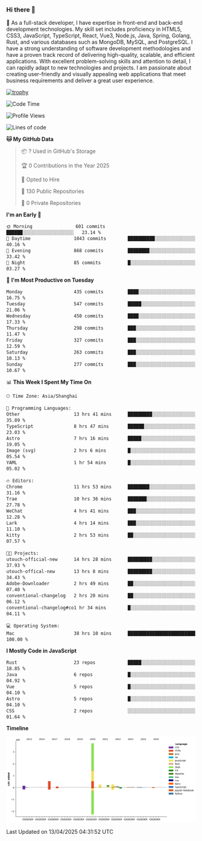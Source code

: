 ### Hi there 👋

🌱 As a full-stack developer, I have expertise in front-end and back-end development technologies. My skill set includes proficiency in HTML5, CSS3, JavaScript, TypeScript, React, Vue3, Node.js, Java, Spring, Golang, Rust, and various databases such as MongoDB, MySQL, and PostgreSQL. I have a strong understanding of software development methodologies and have a proven track record of delivering high-quality, scalable, and efficient applications. With excellent problem-solving skills and attention to detail, I can rapidly adapt to new technologies and projects. I am passionate about creating user-friendly and visually appealing web applications that meet business requirements and deliver a great user experience.

[![trophy](https://github-profile-trophy.vercel.app/?username=elton&rank=SECRET,SSS,SS,S,AAA,AA,A&theme=onedark&no-frame=true&margin-w=10)](https://github.com/ryo-ma/github-profile-trophy)

<!--START_SECTION:waka-->
![Code Time](http://img.shields.io/badge/Code%20Time-1%2C522%20hrs%2048%20mins-blue)

![Profile Views](http://img.shields.io/badge/Profile%20Views-0-blue)

![Lines of code](https://img.shields.io/badge/From%20Hello%20World%20I%27ve%20Written-5.6%20million%20lines%20of%20code-blue)

**🐱 My GitHub Data** 

> 📦 ? Used in GitHub's Storage 
 > 
> 🏆 0 Contributions in the Year 2025
 > 
> 💼 Opted to Hire
 > 
> 📜 130 Public Repositories 
 > 
> 🔑 0 Private Repositories 
 > 
**I'm an Early 🐤** 

```text
🌞 Morning                601 commits         ██████░░░░░░░░░░░░░░░░░░░   23.14 % 
🌆 Daytime                1043 commits        ██████████░░░░░░░░░░░░░░░   40.16 % 
🌃 Evening                868 commits         ████████░░░░░░░░░░░░░░░░░   33.42 % 
🌙 Night                  85 commits          █░░░░░░░░░░░░░░░░░░░░░░░░   03.27 % 
```
📅 **I'm Most Productive on Tuesday** 

```text
Monday                   435 commits         ████░░░░░░░░░░░░░░░░░░░░░   16.75 % 
Tuesday                  547 commits         █████░░░░░░░░░░░░░░░░░░░░   21.06 % 
Wednesday                450 commits         ████░░░░░░░░░░░░░░░░░░░░░   17.33 % 
Thursday                 298 commits         ███░░░░░░░░░░░░░░░░░░░░░░   11.47 % 
Friday                   327 commits         ███░░░░░░░░░░░░░░░░░░░░░░   12.59 % 
Saturday                 263 commits         ███░░░░░░░░░░░░░░░░░░░░░░   10.13 % 
Sunday                   277 commits         ███░░░░░░░░░░░░░░░░░░░░░░   10.67 % 
```


📊 **This Week I Spent My Time On** 

```text
🕑︎ Time Zone: Asia/Shanghai

💬 Programming Languages: 
Other                    13 hrs 41 mins      █████████░░░░░░░░░░░░░░░░   35.89 % 
TypeScript               8 hrs 47 mins       ██████░░░░░░░░░░░░░░░░░░░   23.03 % 
Astro                    7 hrs 16 mins       █████░░░░░░░░░░░░░░░░░░░░   19.05 % 
Image (svg)              2 hrs 6 mins        █░░░░░░░░░░░░░░░░░░░░░░░░   05.54 % 
YAML                     1 hr 54 mins        █░░░░░░░░░░░░░░░░░░░░░░░░   05.02 % 

🔥 Editors: 
Chrome                   11 hrs 53 mins      ████████░░░░░░░░░░░░░░░░░   31.16 % 
Trae                     10 hrs 36 mins      ███████░░░░░░░░░░░░░░░░░░   27.78 % 
WeChat                   4 hrs 41 mins       ███░░░░░░░░░░░░░░░░░░░░░░   12.28 % 
Lark                     4 hrs 14 mins       ███░░░░░░░░░░░░░░░░░░░░░░   11.10 % 
kitty                    2 hrs 53 mins       ██░░░░░░░░░░░░░░░░░░░░░░░   07.57 % 

🐱‍💻 Projects: 
utouch-official-new      14 hrs 28 mins      █████████░░░░░░░░░░░░░░░░   37.93 % 
utouch-offical-new       13 hrs 8 mins       █████████░░░░░░░░░░░░░░░░   34.43 % 
Adobe-Downloader         2 hrs 49 mins       ██░░░░░░░░░░░░░░░░░░░░░░░   07.40 % 
conventional-changelog   2 hrs 20 mins       ██░░░░░░░░░░░░░░░░░░░░░░░   06.12 % 
conventional-changelog#co1 hr 34 mins        █░░░░░░░░░░░░░░░░░░░░░░░░   04.11 % 

💻 Operating System: 
Mac                      38 hrs 10 mins      █████████████████████████   100.00 % 
```

**I Mostly Code in JavaScript** 

```text
Rust                     23 repos            █████░░░░░░░░░░░░░░░░░░░░   18.85 % 
Java                     6 repos             █░░░░░░░░░░░░░░░░░░░░░░░░   04.92 % 
Vue                      5 repos             █░░░░░░░░░░░░░░░░░░░░░░░░   04.10 % 
Astro                    5 repos             █░░░░░░░░░░░░░░░░░░░░░░░░   04.10 % 
CSS                      2 repos             ░░░░░░░░░░░░░░░░░░░░░░░░░   01.64 % 
```



**Timeline**

![Lines of Code chart](https://raw.githubusercontent.com/elton/elton/main/assets/bar_graph.png)


 Last Updated on 13/04/2025 04:31:52 UTC
<!--END_SECTION:waka-->

<!--
**elton/elton** is a ✨ _special_ ✨ repository because its `README.md` (this file) appears on your GitHub profile.

Here are some ideas to get you started:

- 🔭 I’m currently working on ...
- 🌱 I’m currently learning ...
- 👯 I’m looking to collaborate on ...
- 🤔 I’m looking for help with ...
- 💬 Ask me about ...
- 📫 How to reach me: ...
- 😄 Pronouns: ...
- ⚡ Fun fact: ...
-->
